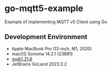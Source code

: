# go-mqtt5-example

Example of implementing MQTT v5 Client using Go

## Development Environment

* Apple MacBook Pro (13-inch, M1, 2020)
* macOS Sonoma 14.2.1 (23B81)
* go@1.21.6
* JetBrains GoLand 2023.3.2
